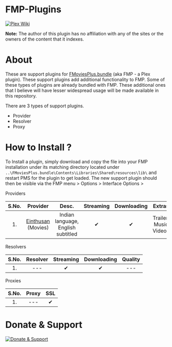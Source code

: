 FMP-Plugins
===================
[![Plex Wiki](https://img.shields.io/badge/Plex%20Forums-FMoviesPlus-E5A00D.svg?style=flat)](https://github.com/coder-alpha/FMoviesPlus.bundle/wiki)

**Note:** The author of this plugin has no affiliation with any of the sites or the owners of the content that it indexes.


About
=================
These are support plugins for [FMoviesPlus.bundle](https://github.com/coder-alpha/FMoviesPlus.bundle) (aka FMP - a Plex plugin). These support plugins add additional functionality to FMP. Some of these types of plugins are already bundled with FMP. These additional ones that I believe will have lesser widespread usage will be made available in this repository.

There are 3 types of support plugins.
- Provider
- Resolver
- Proxy

How to Install ?
=================
To Install a plugin, simply download and copy the file into your FMP installation under its matching directory located under `..\FMoviesPlus.bundle\Contents\Libraries\Shared\resources\lib\` and restart PMS for the plugin to get loaded. The new support plugin should then be visible via the FMP menu > Options > Interface Options >

Providers

| S.No.   |	Provider	| Desc.     |	Streaming	|	Downloading	|	Extras				          |
|	:---:		|	:---:		  | :---:     |	:---:		  |	:---:		    |	:---:				            |
| 1.      |	[Einthusan](https://einthusan.tv) (Movies)	| Indian language, English subtitled  |	✔         |	✔			     | Trailer, Music Videos	 |

Resolvers

| S.No.   |	Resolver	|	Streaming	|	Downloading	|	Quality				          |
|	:---:		|	:---:		  |	:---:		  |	:---:		    |	:---:				            |
| 1.      |	---	      |	✔         |	✔			     | ---                     |

Proxies

| S.No.   |	Proxy   	|	SSL       |
|	:---:		|	:---:		  |	:---:		  |
| 1.      |	---	      |	✔         |



Donate & Support
================
[![Donate & Support](https://www.paypalobjects.com/en_US/i/btn/btn_donateCC_LG.gif)](https://www.paypal.com/cgi-bin/webscr?cmd=_s-xclick&amp;hosted_button_id=3T3FQDKDZHZ9L)
